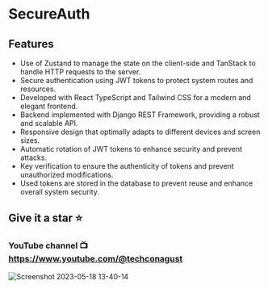 # SecureAuth

## Features
- Use of Zustand to manage the state on the client-side and TanStack to handle HTTP requests to the server.
- Secure authentication using JWT tokens to protect system routes and resources.
- Developed with React TypeScript and Tailwind CSS for a modern and elegant frontend.
- Backend implemented with Django REST Framework, providing a robust and scalable API.
- Responsive design that optimally adapts to different devices and screen sizes.
- Automatic rotation of JWT tokens to enhance security and prevent attacks.
- Key verification to ensure the authenticity of tokens and prevent unauthorized modifications.
- Used tokens are stored in the database to prevent reuse and enhance overall system security.

## Give it a star ⭐
### YouTube channel :tv: https://www.youtube.com/@techconagust

![Screenshot 2023-05-18 13-40-14](https://github.com/agustfricke/DRF-React-JWT-Access-Refresh/assets/110266171/fe4c7352-f6e0-466b-bf12-b33f85d43c74)
